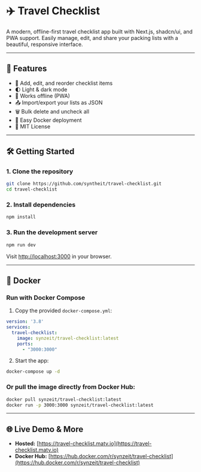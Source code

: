 # ✈️ Travel Checklist

A modern, offline-first travel checklist app built with Next.js, shadcn/ui, and PWA support. Easily manage, edit, and share your packing lists with a beautiful, responsive interface.

---

## 🚀 Features

- 📝 Add, edit, and reorder checklist items
- 🌓 Light & dark mode
- 📱 Works offline (PWA)
- 📤 Import/export your lists as JSON
- 🗑️ Bulk delete and uncheck all
- 🐳 Easy Docker deployment
- 🪪 MIT License

---

## 🛠️ Getting Started

### 1. **Clone the repository**
```bash
git clone https://github.com/syntheit/travel-checklist.git
cd travel-checklist
```

### 2. **Install dependencies**
```bash
npm install
```

### 3. **Run the development server**
```bash
npm run dev
```
Visit [http://localhost:3000](http://localhost:3000) in your browser.

---

## 🐳 Docker

### **Run with Docker Compose**

1. Copy the provided `docker-compose.yml`:

```yaml
version: '3.8'
services:
  travel-checklist:
    image: synzeit/travel-checklist:latest
    ports:
      - "3000:3000"
```

2. Start the app:
```bash
docker-compose up -d
```

### **Or pull the image directly from Docker Hub:**
```bash
docker pull synzeit/travel-checklist:latest
docker run -p 3000:3000 synzeit/travel-checklist:latest
```

---

## 🌐 Live Demo & More
- **Hosted:** [https://travel-checklist.matv.io](https://travel-checklist.matv.io)
- **Docker Hub:** [https://hub.docker.com/r/synzeit/travel-checklist](https://hub.docker.com/r/synzeit/travel-checklist)